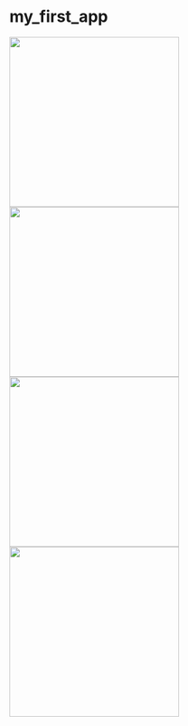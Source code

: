 # my_first_app

<img src="https://www.facebook.com/91daaa95-fb69-4173-8c5e-0d7609fed1d9" width="300">
<img src="blob:https://www.facebook.com/894a163f-b5b7-43fe-8ec4-285647e2bc33" width="300">
<img src="blob:https://www.facebook.com/394a96ab-fcdf-4fd4-b9bf-351e14e1486d" width="300">
<img src="blob:https://www.facebook.com/c45e95b2-ad91-4109-bff7-b9c2b81416a8" width="300">
